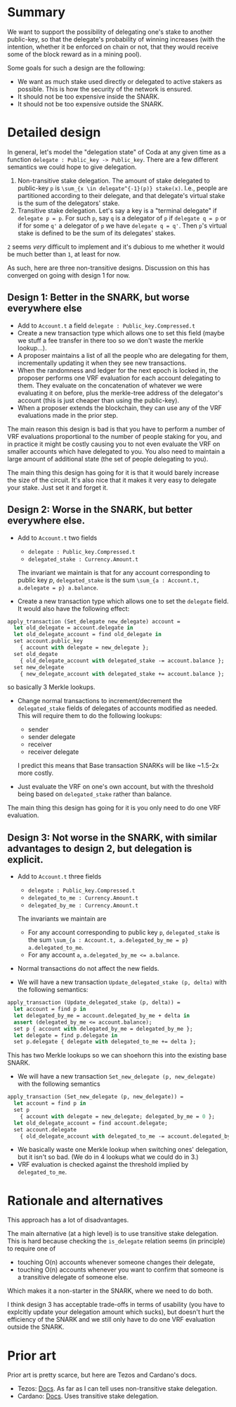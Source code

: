 # Summary
[summary]: #summary

We want to support the possibility of delegating one's stake to another public-key, so
that the delegate's probability of winning increases (with the intention, whether it be
enforced on chain or not, that they would receive some of the block reward as in a mining
pool).

Some goals for such a design are the following:
- We want as much stake used directly or delegated to active stakers as possible. This is
  how the security of the network is ensured.
- It should not be too expensive inside the SNARK.
- It should not be too expensive outside the SNARK.

# Detailed design
[detailed-design]: #detailed-design

In general, let's model the "delegation state" of Coda at any given time as a function
`delegate : Public_key -> Public_key`. There are a few different semantics we could hope to give
delegation.

1. Non-transitive stake delegation. The amount of stake delegated to public-key `p` is
  `\sum_{x \in delegate^{-1}(p)} stake(x)`. I.e., people are partitioned according
  to their delegate, and that delegate's virtual stake is the sum of the delegators'
  stake.
2. Transitive stake delegation. Let's say a key is a "terminal delegate" if `delegate p = p`.
  For such `p`, say `q` is a delegator of `p` if `delegate q = p` or if
  for some `q'` a delegator of `p` we have `delegate q = q'`. Then `p`'s virtual stake
  is defined to be the sum of its delegates' stakes.

`2` seems *very* difficult to implement and it's dubious to me whether it would be
much better than `1`, at least for now.

As such, here are three non-transitive designs. Discussion on this has converged
on going with design 1 for now.

## Design 1: Better in the SNARK, but worse everywhere else
- Add to `Account.t` a field `delegate : Public_key.Compressed.t`
- Create a new transaction type which allows one to set this field (maybe we stuff
  a fee transfer in there too so we don't waste the merkle lookup...).
- A proposer maintains a list of all the people who are delegating for them,
  incrementally updating it when they see new transactions.
- When the randomness and ledger for the next epoch is locked in, the proposer
  performs one VRF evaluation for each account delegating to them. They evaluate
  on the concatenation of
  whatever we were evaluating it on before, plus the
  merkle-tree address of the delegator's account (this is just cheaper than using
  the public-key).
- When a proposer extends the blockchain, they can use any of the VRF evaluations
  made in the prior step.

The main reason this design is bad is that you have to perform a number of VRF
evaluations proportional to the number of people staking for you, and in practice
it might be costly causing you to not even evaluate the VRF on smaller accounts
which have delegated to you. You also need to maintain a large amount of additional
state (the set of people delegating to you).

The main thing this design has going for it is that it would barely increase the
size of the circuit. It's also nice that it makes it very easy to delegate your
stake. Just set it and forget it.

## Design 2: Worse in the SNARK, but better everywhere else.
- Add to `Account.t` two fields
  - `delegate : Public_key.Compressed.t`
  - `delegated_stake : Currency.Amount.t`

  The invariant we maintain is that for any account corresponding to public key $p$, `delegated_stake` is the sum
  `\sum_{a : Account.t, a.delegate = p} a.balance`.

- Create a new transaction type which allows one to set the `delegate` field.
  It would also have the following effect:
```ocaml
apply_transaction (Set_delegate new_delegate) account =
  let old_delegate = account.delegate in
  let old_delegate_account = find old_delegate in
  set account.public_key
    { account with delegate = new_delegate };
  set old_degate
    { old_delegate_account with delegated_stake -= account.balance };
  set new_delegate
    { new_delegate_account with delegated_stake += account.balance };
```
  so basically 3 Merkle lookups.
- Change normal transactions to increment/decrement the `delegated_stake` fields of
  delegates of accounts modified as needed. This will require them to do the following
  lookups:
  - sender
  - sender delegate
  - receiver
  - receiver delegate

  I predict this means that Base transaction
  SNARKs will be like ~1.5-2x more costly.
- Just evaluate the VRF on one's own account, but with the threshold being based on
  `delegated_stake` rather than balance.

The main thing this design has going for it is you only need to do one VRF evaluation.

## Design 3: Not worse in the SNARK, with similar advantages to design 2, but delegation is explicit.
- Add to `Account.t` three fields
  - `delegate : Public_key.Compressed.t`
  - `delegated_to_me : Currency.Amount.t`
  - `delegated_by_me : Currency.Amount.t`

  The invariants we maintain are
  - For any account corresponding to public key `p`, `delegated_stake` is the sum
    `\sum_{a : Account.t, a.delegated_by_me = p} a.delegated_to_me`.
  - For any account `a`, `a.delegated_by_me <= a.balance`.

- Normal transactions do not affect the new fields.
- We will have a new transaction `Update_delegated_stake (p, delta)` with the following
  semantics:
```ocaml
apply_transaction (Update_delegated_stake (p, delta)) =
  let account = find p in
  let delegated_by_me = account.delegated_by_me + delta in
  assert (delegated_by_me <= account.balance);
  set p { account with delegated_by_me = delegated_by_me };
  let delegate = find p.delegate in
  set p.delegate { delegate with delegated_to_me += delta };
```
  This has two Merkle lookups so we can shoehorn this into the existing base SNARK.
- We will have a new transaction `Set_new_delegate (p, new_delegate)` with the
  following semantics
```ocaml
apply_transaction (Set_new_delegate (p, new_delegate)) =
  let account = find p in
  set p
    { account with delegate = new_delegate; delegated_by_me = 0 };
  let old_delegate_account = find account.delegate;
  set account.delegate
    { old_delegate_account with delegated_to_me -= account.delegated_by_me };
```
- We basically waste one Merkle lookup when switching ones' delegation, but
  it isn't so bad. (We do in 4 lookups what we could do in 3.)
- VRF evaluation is checked against the threshold implied by `delegated_to_me`.

# Rationale and alternatives
[rationale-and-alternatives]: #rationale-and-alternatives

This approach has a lot of disadvantages.

The main alternative (at a high level) is to use transitive stake delegation.
This is hard because checking the `is_delegate` relation seems (in principle)
to require one of
- touching O(n) accounts whenever someone changes their delegate,
- touching O(n) accounts whenever you want to confirm that someone is a transitive delegate
  of someone else.

Which makes it a non-starter in the SNARK, where we need to do both.

I think design 3 has acceptable trade-offs in terms of usability (you have to explcitly
update your delegation amount which sucks), but doesn't hurt the efficiency of the SNARK
and we still only have to do one VRF evaluation outside the SNARK.

# Prior art
[prior-art]: #prior-art

Prior art is pretty scarce, but here are Tezos and Cardano's docs.

- Tezos: [Docs](https://tezos.gitlab.io/active/proof_of_stake.html#delegation).
  As far as I can tell uses non-transitive stake delegation.
- Cardano: [Docs](https://cardanodocs.com/technical/delegation).
  Uses transitive stake delegation.
